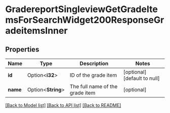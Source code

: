 # GradereportSingleviewGetGradeItemsForSearchWidget200ResponseGradeitemsInner

## Properties

Name | Type | Description | Notes
------------ | ------------- | ------------- | -------------
**id** | Option<**i32**> | ID of the grade item | [optional][default to null]
**name** | Option<**String**> | The full name of the grade item | [optional]

[[Back to Model list]](../README.md#documentation-for-models) [[Back to API list]](../README.md#documentation-for-api-endpoints) [[Back to README]](../README.md)


